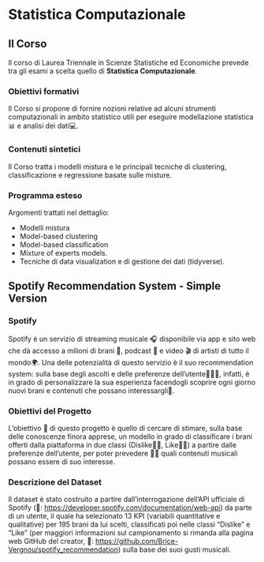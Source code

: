 # Statistica Computazionale
## Il Corso
Il corso di Laurea Triennale in Scienze Statistiche ed Economiche prevede tra gli esami a scelta quello di **Statistica Computazionale**.   
### Obiettivi formativi
Il Corso si propone di fornire nozioni relative ad alcuni strumenti computazionali in ambito statistico utili per eseguire modellazione statistica📊 e analisi dei dati💻.
### Contenuti sintetici
Il Corso tratta i modelli mistura e le principali tecniche di clustering, classificazione e regressione basate sulle misture.
### Programma esteso
Argomenti trattati nel dettaglio:
- Modelli mistura 
- Model-based clustering 
- Model-based classification 
- Mixture of experts models. 
- Tecniche di data visualization e di gestione dei dati (tidyverse).

## Spotify Recommendation System - Simple Version
### Spotify
Spotify è un servizio di streaming musicale 🎧 disponibile via app e sito web che dà accesso a milioni di brani 🎼, podcast 🎤 e video 🎬 di artisti di tutto il mondo🌍. Una delle potenzialità di questo servizio è il suo recommendation system: sulla base degli ascolti e delle preferenze dell’utente🙋🏽‍♀️, infatti, è in grado di personalizzare la sua esperienza facendogli scoprire ogni giorno nuovi brani e contenuti che possano interessargli🤩.
### Obiettivi del Progetto
L’obiettivo 🎯 di questo progetto è quello di cercare di stimare, sulla base delle conoscenze finora apprese, un modello in grado di classificare i brani offerti dalla piattaforma in due classi (Dislike👎🏻, Like👍🏻) a partire dalle preferenze dell’utente, per poter prevedere 🧞‍♂️ quali contenuti musicali possano essere di suo interesse.
### Descrizione del Dataset
Il dataset è stato costruito a partire dall’interrogazione dell’API ufficiale di Spotify (🔗: https://developer.spotify.com/documentation/web-api) da parte di un utente, il quale ha selezionato 13 KPI (variabili quantitative e
qualitative) per 195 brani da lui scelti, classificati poi nelle classi “Dislike” e “Like” (per maggiori informazioni sul campionamento si rimanda alla pagina web GitHub del creator, 🔗: https://github.com/Brice-Vergnou/spotify_recommendation) sulla base dei suoi gusti musicali.
